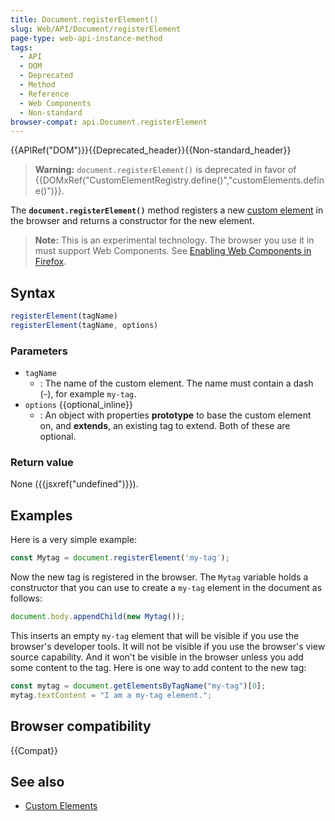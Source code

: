 ```yaml
---
title: Document.registerElement()
slug: Web/API/Document/registerElement
page-type: web-api-instance-method
tags:
  - API
  - DOM
  - Deprecated
  - Method
  - Reference
  - Web Components
  - Non-standard
browser-compat: api.Document.registerElement
---
```

{{APIRef("DOM")}}{{Deprecated_header}}{{Non-standard_header}}

> **Warning:** `document.registerElement()` is deprecated in
> favor of {{DOMxRef("CustomElementRegistry.define()","customElements.define()")}}.

The **`document.registerElement()`** method registers a new [custom element](/en-US/docs/Web/Web_Components/Using_custom_elements) in the
browser and returns a constructor for the new element.

> **Note:** This is an experimental technology. The browser you use it in
> must support Web Components. See [Enabling Web Components in Firefox](/en-US/docs/Web/Web_Components#enabling_web_components_in_firefox).

## Syntax

```js
registerElement(tagName)
registerElement(tagName, options)
```

### Parameters

- `tagName`
  - : The name of the custom element. The name must contain a dash (-), for example
    `my-tag`.
- `options` {{optional_inline}}
  - : An object with properties **prototype** to base the custom element on,
    and **extends**, an existing tag to extend. Both of these are optional.

### Return value

None ({{jsxref("undefined")}}).

## Examples

Here is a very simple example:

```js
const Mytag = document.registerElement('my-tag');
```

Now the new tag is registered in the browser. The `Mytag` variable holds a
constructor that you can use to create a `my-tag` element in the document as
follows:

```js
document.body.appendChild(new Mytag());
```

This inserts an empty `my-tag` element that will be visible if you use the
browser's developer tools. It will not be visible if you use the browser's view source
capability. And it won't be visible in the browser unless you add some content to the
tag. Here is one way to add content to the new tag:

```js
const mytag = document.getElementsByTagName("my-tag")[0];
mytag.textContent = "I am a my-tag element.";
```

## Browser compatibility

{{Compat}}

## See also

- [Custom Elements](/en-US/docs/Web/Web_Components/Using_custom_elements)
